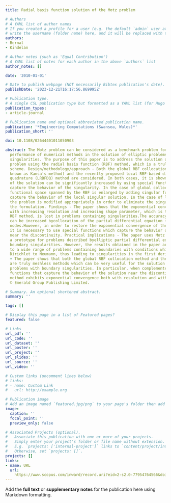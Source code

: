 ```yaml
---
title: Radial basis function solution of the Motz problem

# Authors
# A YAML list of author names
# If you created a profile for a user (e.g. the default `admin` user at `content/authors/admin/`), 
# write the username (folder name) here, and it will be replaced with their full name and linked to their profile.
authors:
- Bernal
- Kindelan

# Author notes (such as 'Equal Contribution')
# A YAML list of notes for each author in the above `authors` list
author_notes: []

date: '2010-01-01'

# Date to publish webpage (NOT necessarily Bibtex publication's date).
publishDate: '2023-12-21T16:17:56.869995Z'

# Publication type.
# A single CSL publication type but formatted as a YAML list (for Hugo requirements).
publication_types:
- article-journal

# Publication name and optional abbreviated publication name.
publication: '*Engineering Computations (Swansea, Wales)*'
publication_short: ''

doi: 10.1108/02644401011050903

abstract: The Motz problem can be considered as a benchmark problem for testing the
  performance of numerical methods in the solution of elliptic problems with boundary
  singularities. The purpose of this paper is to address the solution of the Motz
  problem using the radial basis function (RBF) method, which is a truly meshfree
  scheme. Design/methodology/approach - Both the global RBF collocation method (also
  known as Kansa's method) and the recently proposed local RBF-based differential
  quadrature (LRBFDQ) method are considered. In both cases, it is shown that the accuracy
  of the solution can be significantly increased by using special functions which
  capture the behavior of the singularity. In the case of global collocation, the
  functional space spanned by the RBF is enlarged by adding singular functions which
  capture the behavior of the local singular solution. In the case of local collocation,
  the problem is modified appropriately in order to eliminate the singularities from
  the formulation. Findings - The paper shows that the exponential convergence both
  with increasing resolution and increasing shape parameter, which is typical of the
  RBF method, is lost in problems containing singularities.The accuracyof the solution
  can be increased bycollocation of the partial differential equation (PDE) at boundary
  nodes.However, in order to restore the exponential convergence of theRBFmethod,
  it is necessary to use special functions which capture the behavior of the solution
  near the discontinuity. Practical implications - The paper uses Motz's problem as
  a prototype for problems described byelliptic partial differential equations with
  boundary singularities. However, the results obtained in the paper are applicable
  to a wide range of problems containing boundaries with conditions which change from
  Dirichlet to Neumann, thus leading to singularities in the first derivatives. Originality/value
  - The paper shows that both the global RBF collocation method and the LRBFDQ method,
  are truly meshless methods which can be very useful for the solution of elliptic
  problems with boundary singularities. In particular, when complemented with special
  functions that capture the behavior of the solution near the discontinuity, the
  method exhibits exponential convergence both with resolution and with shape parameter.
  © Emerald Group Publishing Limited.

# Summary. An optional shortened abstract.
summary: ''

tags: []

# Display this page in a list of Featured pages?
featured: false

# Links
url_pdf: ''
url_code: ''
url_dataset: ''
url_poster: ''
url_project: ''
url_slides: ''
url_source: ''
url_video: ''

# Custom links (uncomment lines below)
# links:
# - name: Custom Link
#   url: http://example.org

# Publication image
# Add an image named `featured.jpg/png` to your page's folder then add a caption below.
image:
  caption: ''
  focal_point: ''
  preview_only: false

# Associated Projects (optional).
#   Associate this publication with one or more of your projects.
#   Simply enter your project's folder or file name without extension.
#   E.g. `projects: ['internal-project']` links to `content/project/internal-project/index.md`.
#   Otherwise, set `projects: []`.
projects: []
links:
- name: URL
  url: 
    https://www.scopus.com/inward/record.uri?eid=2-s2.0-77954764566&doi=10.1108%2f02644401011050903&partnerID=40&md5=a75de7b03cbe84af3809a6f8558657f4
---
```


Add the **full text** or **supplementary notes** for the publication here using Markdown formatting.
